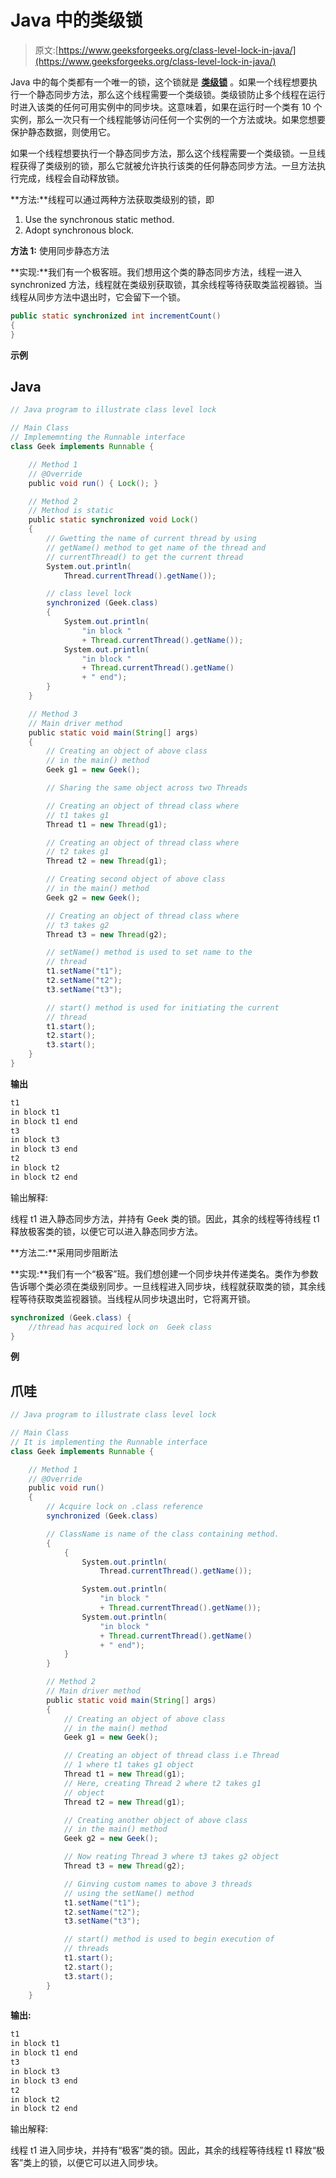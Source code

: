 # Java 中的类级锁

> 原文:[https://www.geeksforgeeks.org/class-level-lock-in-java/](https://www.geeksforgeeks.org/class-level-lock-in-java/)

Java 中的每个类都有一个唯一的锁，这个锁就是 [**类级锁**](https://www.geeksforgeeks.org/object-level-class-level-lock-java/) 。如果一个线程想要执行一个静态同步方法，那么这个线程需要一个类级锁。类级锁防止多个线程在运行时进入该类的任何可用实例中的同步块。这意味着，如果在运行时一个类有 10 个实例，那么一次只有一个线程能够访问任何一个实例的一个方法或块。如果您想要保护静态数据，则使用它。

如果一个线程想要执行一个静态同步方法，那么这个线程需要一个类级锁。一旦线程获得了类级别的锁，那么它就被允许执行该类的任何静态同步方法。一旦方法执行完成，线程会自动释放锁。

**方法:**线程可以通过两种方法获取类级别的锁，即

1.  Use the synchronous static method.
2.  Adopt synchronous block.

**方法 1:** 使用同步静态方法

**实现:**我们有一个极客班。我们想用这个类的静态同步方法，线程一进入 synchronized 方法，线程就在类级别获取锁，其余线程等待获取类监视器锁。当线程从同步方法中退出时，它会留下一个锁。

```java
public static synchronized int incrementCount()
{
}
```

**示例**

## Java

```java
// Java program to illustrate class level lock

// Main Class
// Implememnting the Runnable interface
class Geek implements Runnable {

    // Method 1
    // @Override
    public void run() { Lock(); }

    // Method 2
    // Method is static
    public static synchronized void Lock()
    {
        // Gwetting the name of current thread by using
        // getName() method to get name of the thread and
        // currentThread() to get the current thread
        System.out.println(
            Thread.currentThread().getName());

        // class level lock
        synchronized (Geek.class)
        {
            System.out.println(
                "in block "
                + Thread.currentThread().getName());
            System.out.println(
                "in block "
                + Thread.currentThread().getName()
                + " end");
        }
    }

    // Method 3
    // Main driver method
    public static void main(String[] args)
    {
        // Creating an object of above class
        // in the main() method
        Geek g1 = new Geek();

        // Sharing the same object across two Threads

        // Creating an object of thread class where
        // t1 takes g1
        Thread t1 = new Thread(g1);

        // Creating an object of thread class where
        // t2 takes g1
        Thread t2 = new Thread(g1);

        // Creating second object of above class
        // in the main() method
        Geek g2 = new Geek();

        // Creating an object of thread class where
        // t3 takes g2
        Thread t3 = new Thread(g2);

        // setName() method is used to set name to the
        // thread
        t1.setName("t1");
        t2.setName("t2");
        t3.setName("t3");

        // start() method is used for initiating the current
        // thread
        t1.start();
        t2.start();
        t3.start();
    }
}
```

**输出**

```java
t1
in block t1
in block t1 end
t3
in block t3
in block t3 end
t2
in block t2
in block t2 end

```

输出解释:

线程 t1 进入静态同步方法，并持有 Geek 类的锁。因此，其余的线程等待线程 t1 释放极客类的锁，以便它可以进入静态同步方法。

**方法二:**采用同步阻断法

**实现:**我们有一个“极客”班。我们想创建一个同步块并传递类名。类作为参数告诉哪个类必须在类级别同步。一旦线程进入同步块，线程就获取类的锁，其余线程等待获取类监视器锁。当线程从同步块退出时，它将离开锁。

```java
synchronized (Geek.class) {
    //thread has acquired lock on  Geek class
}
```

**例**

## 爪哇

```java
// Java program to illustrate class level lock

// Main Class
// It is implementing the Runnable interface
class Geek implements Runnable {

    // Method 1
    // @Override
    public void run()
    {
        // Acquire lock on .class reference
        synchronized (Geek.class)

        // ClassName is name of the class containing method.
        {
            {
                System.out.println(
                    Thread.currentThread().getName());

                System.out.println(
                    "in block "
                    + Thread.currentThread().getName());
                System.out.println(
                    "in block "
                    + Thread.currentThread().getName()
                    + " end");
            }
        }

        // Method 2
        // Main driver method
        public static void main(String[] args)
        {
            // Creating an object of above class
            // in the main() method
            Geek g1 = new Geek();

            // Creating an object of thread class i.e Thread
            // 1 where t1 takes g1 object
            Thread t1 = new Thread(g1);
            // Here, creating Thread 2 where t2 takes g1
            // object
            Thread t2 = new Thread(g1); 

            // Creating another object of above class
            // in the main() method
            Geek g2 = new Geek();

            // Now reating Thread 3 where t3 takes g2 object
            Thread t3 = new Thread(g2);

            // Ginving custom names to above 3 threads
            // using the setName() method
            t1.setName("t1");
            t2.setName("t2");
            t3.setName("t3");

            // start() method is used to begin execution of
            // threads
            t1.start();
            t2.start();
            t3.start();
        }
    }
```

**输出:**

```java
t1
in block t1
in block t1 end
t3
in block t3
in block t3 end
t2
in block t2
in block t2 end
```

输出解释:

线程 t1 进入同步块，并持有“极客”类的锁。因此，其余的线程等待线程 t1 释放“极客”类上的锁，以便它可以进入同步块。